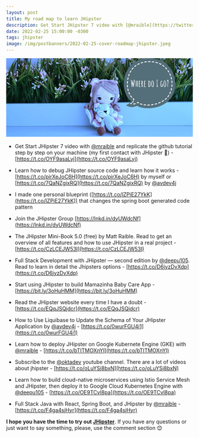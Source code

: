```yaml
---
layout: post
title: My road map to learn JHipster
description: Get Start JHipster 7 video with [@mraible](https://twitter.com/mraible?t=BK6_6Qf1CS0jFODjpxEjMg&s=09)  and replicate the github tutorial step by step on your machine (my first contact with JHipster 🤯) - [https://t.co/OYF9asaLyj](https://t.co/OYF9asaLyj) 
date: 2022-02-25 15:00:00 -0300
tags: jhipster
image: /img/postbanners/2022-02-25-cover-roadmap-jhipster.jpeg
---
```

![cover image](/img/postbanners/2022-02-25-cover-roadmap-jhipster.jpeg)

* Get Start JHipster 7 video with [@mraible](https://twitter.com/mraible?t=BK6_6Qf1CS0jFODjpxEjMg&s=09)  and replicate the github tutorial step by step on your machine (my first contact with JHipster 🤯) - [https://t.co/OYF9asaLyj](https://t.co/OYF9asaLyj) 

* Learn how to debug JHipster source code and learn how it works - [https://t.co/pirXeJoC6H](https://t.co/pirXeJoC6H) by myself or [https://t.co/7QaNZgixRQ](https://t.co/7QaNZgixRQ) by [@avdev4j](https://twitter.com/avdev4j?t=5f1PdVVFRzYQ3ViicdJwBg&s=09)

* I made one personal blueprint ([https://t.co/lZPiE27YkK](https://t.co/lZPiE27YkK)) that changes the spring boot generated code pattern

* Join the JHipster Group [https://lnkd.in/dyUWdcNf](https://lnkd.in/dyUWdcNf)

* The JHipster Mini-Book 5.0 (free) by Matt Raible. Read to get an overview of all features and how to use JHipster in a real project - [https://t.co/CzLCEJW53I](https://t.co/CzLCEJW53I)

* Full Stack Development with JHipster — second edition by [@deepu105](https://twitter.com/deepu105?t=ReyanpgBIYcE6FoKC4Z4KA&s=09). Read to learn in detail the Jhipsters options - [https://t.co/D6jyzDvXdp](https://t.co/D6jyzDvXdp)

* Start using JHipster to build Mamazinha Baby Care App - [https://bit.ly/3oHuHMM](https://bit.ly/3oHuHMM)

* Read the JHipster website every time I have a doubt - [https://t.co/EQqJSQjdcr](https://t.co/EQqJSQjdcr)

* How to Use Liquibase to Update the Schema of Your JHipster Application by [@avdev4j](https://twitter.com/avdev4j?t=5f1PdVVFRzYQ3ViicdJwBg&s=09) - [https://t.co/0wurFGU4i1](https://t.co/0wurFGU4i1)

* Learn how to deploy JHipster on Google Kubernete Engine (GKE) with [@mraible](https://twitter.com/mraible?t=BK6_6Qf1CS0jFODjpxEjMg&s=09) - [https://t.co/bTITMOXnYl](https://t.co/bTITMOXnYl)

* Subscribe to the [@oktadev](https://twitter.com/oktadev?t=mx2sCKUOyxkEdxkVx3xiGQ&s=09) youtube channel. There are a lot of videos about jhipster - [https://t.co/oLuYSj8bxN](https://t.co/oLuYSj8bxN)

* Learn how to build cloud-native microservices using Istio Service Mesh and JHipster, then deploy it to Google Cloud Kubernetes Engine with [@deepu105](https://twitter.com/deepu105?t=ReyanpgBIYcE6FoKC4Z4KA&s=09) - [https://t.co/OE9TCvl8pa](https://t.co/OE9TCvl8pa)

* Full Stack Java with React, Spring Boot, and JHipster by [@mraible](https://twitter.com/mraible?t=BK6_6Qf1CS0jFODjpxEjMg&s=09) - [https://t.co/F4ga4sjHyr](https://t.co/F4ga4sjHyr)

**I hope you have the time to try out [JHipster](https://www.jhipster.tech/)**. If you have any questions or just want to say something, please, use the comment section 😊
